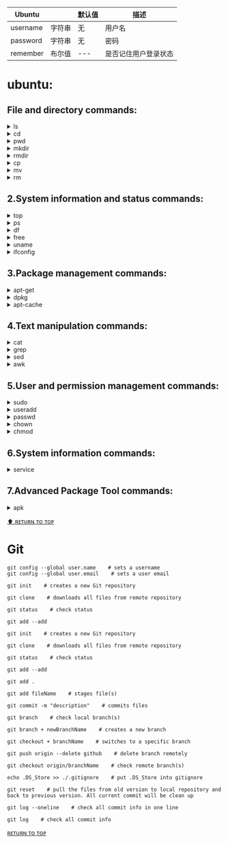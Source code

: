 <a id="top"></a>
<center>

| Ubuntu |  | 默认值 | 描述 |
| --- | --- | --- | --- |
| username | 字符串 | 无 | 用户名 |
| password | 字符串 | 无 | 密码 |
| remember | 布尔值 | --- | 是否记住用户登录状态 |

</center>

# ubuntu:
## File and directory commands:
<details><summary>ls</summary>
List the files and directories in the current directory.
  
```

```
</details>

<details><summary>cd</summary>
Change the current working directory.
  
```
 
```
</details>

<details><summary>pwd</summary>
Show the current working directory's path.
  
```

```
</details>
<details><summary>mkdir</summary>
Create a new directory.
  
```
  
```
</details>
<details><summary>rmdir</summary>
Remove an empty directory.
  
```
  
```
</details>
<details><summary>cp</summary>
Copy a file or directory.
  
```
  
```
</details>
<details><summary>mv</summary>
Move a file or directory.
  
```
  
```
</details>
<details><summary>rm</summary>
Remove a file or directory.
  
```
  
```
</details>

## 2.System information and status commands:
<details><summary>top</summary>
Show the currently running processes and system resource usage.
  
```
  
```
</details>
<details><summary>ps</summary>
List the processes running on the system.
  
```
  
```
</details>
<details><summary>df</summary>
Display disk space usage information.
  
```
  
```
</details>
<details><summary>free</summary>
Display memory usage information.
  
```
  
```
</details>
<details><summary>uname</summary>
Show the system information like kernel version, hostname etc.
  
```
  
```
</details>
<details><summary>ifconfig</summary>
Display network interface configuration information.
  
```
  
```
</details>

## 3.Package management commands:
<details><summary>apt-get</summary>
Install, update, or remove packages.
  
```
  
```
</details>
<details><summary>dpkg</summary>
Manage installed packages.
  
```
  
```
</details>
<details><summary>apt-cache</summary>
Search for packages and display package information.
  
```
  
```
</details>

## 4.Text manipulation commands:
<details><summary>cat</summary>
Display the contents of a file.
  
```
  
```
</details>
<details><summary>grep</summary>
Search for a pattern in a file.
  
```

```
</details>
<details><summary>sed</summary>
Stream editor to manipulate text.
  
```

```
</details>
<details><summary>awk</summary>
Pattern scanning and processing language.
  
```

```
</details>

## 5.User and permission management commands:
<details><summary>sudo</summary>
Execute a command with superuser privileges.
  
```

```
</details>
<details><summary>useradd</summary>
Add a new user to the system.
  
```
  
```
</details>
<details><summary>passwd</summary>
Change a user's password.
  
```
  
```
</details>
<details><summary>chown</summary>
Change the owner of a file or directory.
  
```

```
</details>
<details><summary>chmod</summary>
Change the permissions of a file or directory.
  
```

```
</details>

## 6.System information commands:
<details><summary>service</summary>
Used to start, stop, and manage system services.
  
```
  service --status-all    # lists the status of all running or stopped system services and daemons.
```
</details>

## 7.Advanced Package Tool commands:
<details><summary>apk</summary>
To install, remove, and manage software packages from repositories.
  
```
  sudo apt list installed    # lists all the packages that are currently installed on the system.
```
</details>
  
  
[⬆ ʀᴇᴛᴜʀɴ ᴛᴏ ᴛᴏᴩ](#top)
# Git
  
```
git config --global user.name    # sets a username
git config --global user.email    # sets a user email
```
```
git init    # creates a new Git repository
```
```
git clone    # downloads all files from remote repository
```
```
git status    # check status
```
```
git add --add
```
```
git init    # creates a new Git repository
```
```
git clone    # downloads all files from remote repository
```
```
git status    # check status
```
```
git add --add
```
```
git add .
```
```
git add fileName    # stages file(s)
```
```
git commit -m "description"    # commits files
```
```
git branch    # check local branch(s)
```
```
git branch + newBranchName    # creates a new branch
```
```
git checkout + branchName    # switches to a specific branch
```
```
git push origin --delete github    # delete branch remotely
```
```
git checkout origin/branchName    # check remote branch(s)
```
```
echo .DS_Store >> ./.gitignore    # put .DS_Store into gitignore
```
```
git reset    # pull the files from old version to local repository and back to previous version. All current commit will be clean up
```

```
git log --oneline    # check all commit info in one line
```
```
git log    # check all commit info
```
[ʀᴇᴛᴜʀɴ ᴛᴏ ᴛᴏᴩ](#top)
